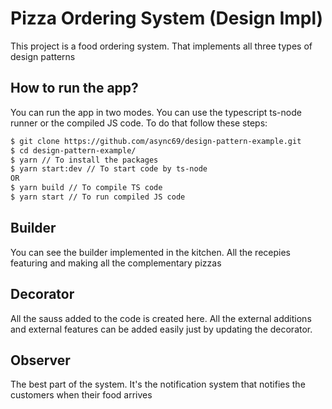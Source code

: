 # Pizza Ordering System (Design Impl)

This project is a food ordering system. That implements all three types of
design patterns

## How to run the app?

You can run the app in two modes. You can use the typescript ts-node runner or
the compiled JS code. To do that follow these steps:
```sh
$ git clone https://github.com/async69/design-pattern-example.git
$ cd design-pattern-example/
$ yarn // To install the packages
$ yarn start:dev // To start code by ts-node
OR
$ yarn build // To compile TS code
$ yarn start // To run compiled JS code
```
## Builder

You can see the builder implemented in the kitchen. All the recepies
featuring and making all the complementary pizzas

## Decorator

All the sauss added to the code is created here. All the external additions and
external features can be added easily just by updating the decorator.

## Observer

The best part of the system. It's the notification system that notifies the
customers when their food arrives
